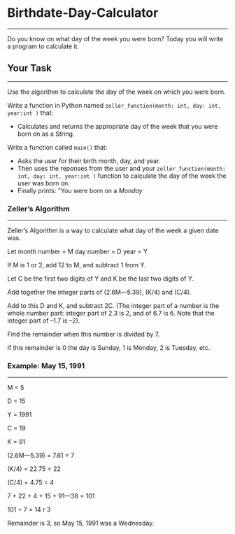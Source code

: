 # Birthdate-Day-Calculator
-----
Do you know on what day of the week you were born?  Today you will write a program to calculate it.
## Your Task
-----
Use the algorithm to calculate the day of the week on which you were born.

Write a function in Python named `zeller_function(month: int, day: int, year:int )` that: 
* Calculates and returns the appropriate day of the week that you were born on as a String.

Write a function called `main()` that:
* Asks the user for their birth month, day, and year.
* Then uses the reponses from the user and your `zeller_function(month: int, day: int, year:int )` function to calculate the day of the week the user was born on.
* Finally prints: "You were born on a *Monday*

### Zeller’s Algorithm
-----
Zeller’s Algorithm is a way to calculate what day of the week a given date was.

Let month number = M
day number = D
year = Y

If M is 1 or 2, add 12 to M, and subtract 1 from Y.

Let C be the first two digits of Y and K be the last two digits of Y.

Add together the integer parts of (2.6M—5.39), (K/4) and (C/4). 

Add to this D and K, and subtract 2C. (The integer part of a number is the whole number part: integer part of 2.3 is 2, and of 6.7 is 6. Note that the integer part of –1.7 is –2).

Find the remainder when this number is divided by 7.

If this remainder is 0 the day is Sunday, 1 is Monday, 2 is Tuesday, etc.

### Example: May 15, 1991
-----
M = 5

D = 15

Y = 1991

C = 19

K = 91

(2.6M—5.39) = 7.61 = 7

(K/4) = 22.75 = 22

(C/4) = 4.75 = 4

7 + 22 + 4 + 15 + 91—38 = 101

101 ÷ 7 = 14 r 3

Remainder is 3, so May 15, 1991 was a Wednesday.


